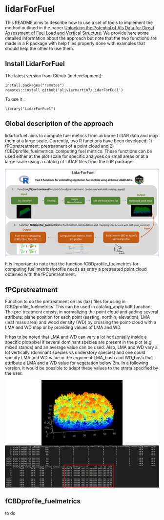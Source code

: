 # lidarForFuel

This README aims to describe how to use a set of tools to implement the method outlined in the paper [Unlocking the Potential of Als Data for Direct Assessment of Fuel Load and Vertical Structure](https://papers.ssrn.com/sol3/papers.cfm?abstract_id=4779351). We provide here some detailed information about the approach but note that the two functions are made in a R package with help files properly done with examples that should help the other to use them.

## Install LidarForFuel

The latest version from Github (in development):

```{r}
install.packages("remotes") remotes::install_github('oliviermartin7/LidarForFuel')
```

To use it :

```{r}
library("LidarForFuel")
```

## Global description of the approach

lidarforfuel aims to compute fuel metrics from airborne LiDAR data and map them at a large scale. Currently, two R functions have been developed: 1) fPCpretreatment: pretreatment of a point cloud and 2) fCBDprofile_fuelmetrics: computing fuel metrics. These functions can be used either at the plot scale for specific analyses on small areas or at a large scale using a catalog of LiDAR tiles from the lidR package.

![Illustration summarising the global approach!](img/readme_1_general.png)

It is important to note that the function fCBDprofile_fuelmetrics for computing fuel metrics/profile needs as entry a pretreated point cloud obtained with the fPCpretreatment.

## fPCpretreatment

Function to do the pretreatment on las (laz) files for using in fCBDprofile_fuelmetrics. This can be used in catalog_apply lidR function. The pre-treatment consist in normalizing the point cloud and adding several attribute: plane position for each point (easting, northin, elevation), LMA (leaf mass area) and wood density (WD) by crossing the point-cloud with a LMA and WD map or by providing values of LMA and WD.

It has to be noted that LMA and WD can vary a lot horizontally inside a specific plot/pixel if several dominant species are present in the plot (e.g mixed stands) and an average value can be used. Also, LMA and WD vary a lot vertically (dominant species vs understory species) and one could specify LMA and WD value in the argument LMA_bush and WD_bush that attribute a LMA and a WD value for vegetation below 2m. In a following version, it would be possible to adapt these values to the strata specified by the user.

![Screenshot of pre-treated point cloud and the new attributes of the las inside the red rectangle!](img/fpcpretreatment.png)

## fCBDprofile_fuelmetrics

to do

## 
